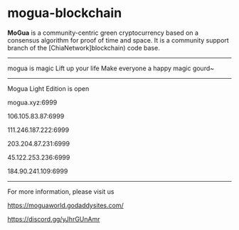 # mogua-blockchain

**MoGua** is a community-centric green cryptocurrency based on a consensus algorithm for proof of time and space. It is a community support branch of the [ChiaNetwork]blockchain) code base.

***************
mogua is magic
Lift up your life
Make everyone a happy magic gourd~

***************
Mogua Light Edition is open

mogua.xyz:6999

106.105.83.87:6999

111.246.187.222:6999

203.204.87.231:6999

45.122.253.236:6999

184.90.241.109:6999

***************

For more information, please visit us

https://moguaworld.godaddysites.com/

https://discord.gg/yJhrGUnAmr


